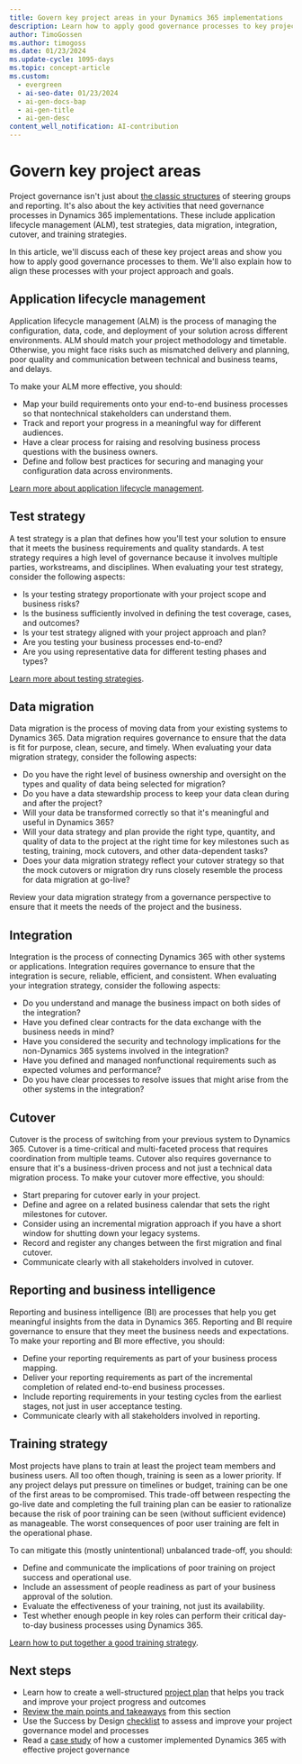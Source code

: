 ```yaml
---
title: Govern key project areas in your Dynamics 365 implementations
description: Learn how to apply good governance processes to key project areas of Dynamics 365 implementations, such as application lifecycle management and training strategies.
author: TimoGossen
ms.author: timogoss
ms.date: 01/23/2024
ms.update-cycle: 1095-days
ms.topic: concept-article
ms.custom:
  - evergreen
  - ai-seo-date: 01/23/2024
  - ai-gen-docs-bap
  - ai-gen-title
  - ai-gen-desc
content_well_notification: AI-contribution
---
```


# Govern key project areas

Project governance isn't just about [the classic structures](project-governance-classic-structures.md) of steering groups and reporting. It's also about the key activities that need governance processes in Dynamics 365 implementations. These include application lifecycle management (ALM), test strategies, data migration, integration, cutover, and training strategies.

In this article, we'll discuss each of these key project areas and show you how to apply good governance processes to them. We'll also explain how to align these processes with your project approach and goals.

## Application lifecycle management

Application lifecycle management (ALM) is the process of managing the configuration, data, code, and deployment of your solution across different environments. ALM should match your project methodology and timetable. Otherwise, you might face risks such as mismatched delivery and planning, poor quality and communication between technical and business teams, and delays.

To make your ALM more effective, you should:

- Map your build requirements onto your end-to-end business processes so that nontechnical stakeholders can understand them.
- Track and report your progress in a meaningful way for different audiences.
- Have a clear process for raising and resolving business process questions with the business owners.
- Define and follow best practices for securing and managing your configuration data across environments.

[Learn more about application lifecycle management](application-lifecycle-management.md).

## Test strategy

A test strategy is a plan that defines how you'll test your solution to ensure that it meets the business requirements and quality standards. A test strategy requires a high level of governance because it involves multiple parties, workstreams,
and disciplines. When evaluating your test strategy, consider the following aspects:

- Is your testing strategy proportionate with your project scope and business risks?
- Is the business sufficiently involved in defining the test coverage, cases, and outcomes?
- Is your test strategy aligned with your project approach and plan?
- Are you testing your business processes end-to-end?
- Are you using representative data for different testing phases and types?

[Learn more about testing strategies](testing-strategy.md).

## Data migration

Data migration is the process of moving data from your existing systems to Dynamics 365. Data migration requires governance to ensure that the data is fit for purpose, clean, secure, and timely. When evaluating your data migration strategy, consider the following aspects:

- Do you have the right level of business ownership and oversight on the types and quality of data being selected for migration?
- Do you have a data stewardship process to keep your data clean during and after the project?
- Will your data be transformed correctly so that it's meaningful and useful in Dynamics 365?
- Will your data strategy and plan provide the right type, quantity, and quality of data to the project at the right time for key milestones such as testing, training, mock cutovers, and other data-dependent tasks?
- Does your data migration strategy reflect your cutover strategy so that the mock cutovers or migration dry runs closely resemble the process for data migration at go-live?

Review your data migration strategy from a governance perspective to ensure that it meets the needs of the project and the business.

## Integration

Integration is the process of connecting Dynamics 365 with other systems or applications. Integration requires governance to ensure that the integration is secure, reliable, efficient, and consistent. When evaluating your integration strategy, consider the following aspects:

- Do you understand and manage the business impact on both sides of the integration?
- Have you defined clear contracts for the data exchange with the business needs in mind?
- Have you considered the security and technology implications for the non-Dynamics 365 systems involved in the integration?
- Have you defined and managed nonfunctional requirements such as expected volumes and performance?
- Do you have clear processes to resolve issues that might arise from the other systems in the integration?

## Cutover

Cutover is the process of switching from your previous system to Dynamics 365. Cutover is a time-critical and multi-faceted process that requires coordination from multiple teams. Cutover also requires governance to ensure that it's a business-driven process and not just a technical data migration process. To make your cutover more effective, you should:

- Start preparing for cutover early in your project.
- Define and agree on a related business calendar that sets the right milestones for cutover.
- Consider using an incremental migration approach if you have a short window for shutting down your legacy systems.
- Record and register any changes between the first migration and final cutover.
- Communicate clearly with all stakeholders involved in cutover.

## Reporting and business intelligence

Reporting and business intelligence (BI) are processes that help you get meaningful insights from the data in Dynamics 365. Reporting and BI require governance to ensure that they meet the business needs and expectations. To make your reporting and BI more effective, you should:

- Define your reporting requirements as part of your business process mapping.
- Deliver your reporting requirements as part of the incremental completion of related end-to-end business processes.
- Include reporting requirements in your testing cycles from the earliest stages, not just in user acceptance testing.
- Communicate clearly with all stakeholders involved in reporting.

## Training strategy

Most projects have plans to train at least the project team members and business users. All too often though, training is seen as a lower priority. If any project delays put pressure on timelines or budget, training can be one of the first areas to be compromised. This trade-off between respecting the go-live date and completing the full training plan can be easier to rationalize because the risk of poor training can be seen (without sufficient evidence) as manageable. The worst consequences of poor user training are felt in the operational phase.

To can mitigate this (mostly unintentional) unbalanced trade-off, you should:

- Define and communicate the implications of poor training on project success and operational use.
- Include an assessment of people readiness as part of your business approval of the solution.
- Evaluate the effectiveness of your training, not just its availability.
- Test whether enough people in key roles can perform their critical day-to-day business processes using Dynamics 365.

[Learn how to put together a good training strategy](training-strategy.md).

## Next steps

- Learn how to create a well-structured [project plan](project-governance-project-plan.md) that helps you track and improve your project progress and outcomes
- [Review the main points and takeaways](project-governance-conclusion.md) from this section
- Use the Success by Design [checklist](project-governance-checklist.md) to assess and improve your project governance model
and processes
- Read a [case study](project-governance-case-study.md) of how a customer implemented Dynamics 365 with effective project governance

